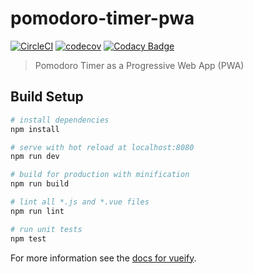 # pomodoro-timer-pwa
[![CircleCI](https://circleci.com/gh/tohjustin/pomodoro-timer-pwa/tree/development.svg?style=shield)](https://circleci.com/gh/tohjustin/pomodoro-timer-pwa/tree/development)
[![codecov](https://codecov.io/gh/tohjustin/pomodoro-timer-pwa/branch/development/graph/badge.svg)](https://codecov.io/gh/tohjustin/pomodoro-timer-pwa)
[![Codacy Badge](https://api.codacy.com/project/badge/Grade/f274b8dcf80749ca87618ea340efe0ac)](https://www.codacy.com?utm_source=github.com&amp;utm_medium=referral&amp;utm_content=tohjustin/pomodoro-timer-pwa&amp;utm_campaign=Badge_Grade)
> Pomodoro Timer as a Progressive Web App (PWA)

## Build Setup

``` bash
# install dependencies
npm install

# serve with hot reload at localhost:8080
npm run dev

# build for production with minification
npm run build

# lint all *.js and *.vue files
npm run lint

# run unit tests
npm test
```

For more information see the [docs for vueify](https://github.com/vuejs/vueify).
